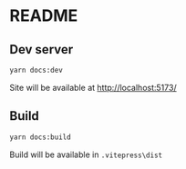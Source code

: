 # README

## Dev server

```bash
yarn docs:dev
```

Site will be available at <http://localhost:5173/>

## Build

```bash
yarn docs:build
```

Build will be available in `.vitepress\dist`

